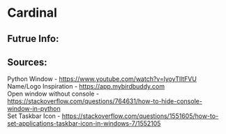 # Cardinal
## Futrue Info:

## Sources:
Python Window - https://www.youtube.com/watch?v=lyoyTlltFVU <br>
Name/Logo Inspiration - https://app.mybirdbuddy.com <br>
Open window without console - https://stackoverflow.com/questions/764631/how-to-hide-console-window-in-python <br>
Set Taskbar Icon - https://stackoverflow.com/questions/1551605/how-to-set-applications-taskbar-icon-in-windows-7/1552105 <br>
